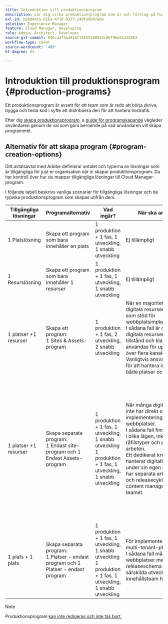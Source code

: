 ```yaml
---
title: Introduktion till produktionsprogram
description: Lär dig vilka produktionsprogram som är och förslag på hur du konfigurerar dem.
exl-id: bb8d4a5a-b26a-4718-9327-149fedb87e6a
solution: Experience Manager
feature: Cloud Manager, Developing
role: Admin, Architect, Developer
source-git-commit: 646ca4f4a441bf1565558002dcd6f96d3e228563
workflow-type: tm+mt
source-wordcount: '489'
ht-degree: 0%

---
```



# Introduktion till produktionsprogram {#production-programs}

Ett produktionsprogram är avsett för ett team som är redo att börja skriva, bygga och testa kod i syfte att distribuera den för att hantera livstrafik.

Efter dig [skapa produktionsprogram,](creating-production-programs.md) a [guide för programskapande](using-the-wizard.md) vägleder användaren genom de val som görs beroende på vad användaren vill skapa programmet.

## Alternativ för att skapa program {#program-creation-options}

Ditt avtalsavtal med Adobe definierar antalet och typerna av lösningar som är tillgängliga för just er organisation när ni skapar produktionsprogram. Du har kontroll över hur du mappar tillgängliga lösningar till Cloud Manager-program.

I följande tabell beskrivs vanliga scenarier för tillgängliga lösningar och de typiska produktionsprogram som skapas utifrån dem.

| Tillgängliga lösningar | Programalternativ | Vad ingår? | När ska användas | Exempel |
|---------------------|-------------------------------------------------------------------------------|--------------------------------------------------------------------------------------------------------------------------|-------------------------------------------------------------------------------------------------------------------------------------------------------------------------------------------------------------------------------------------------------------------------------------------------------------------------------------------------|--------------------------------------------------------------------------------------------------------------------------------------------------------------------------------------------------------------------------------------------------------------------------------------------------------------------------------------------------------------------------------------------------------------------------------------------------------------------------|
| 1 Platslösning | Skapa ett program som bara innehåller en plats | 1 produktion + 1 fas, 1 utveckling, 1 snabb utveckling | Ej tillämpligt | Ej tillämpligt |
| 1 Resurslösning | Skapa ett program som bara innehåller 1 resurser | 1 produktion + 1 fas, 1 utveckling, 1 snabb utveckling | Ej tillämpligt | Ej tillämpligt |
| 1 platser +1 resurser | Skapa ett program: <br>1 Sites &amp; Assets-program | 1 produktion + 1 fas, 2 utveckling, 2 snabb utveckling | När en majoritet av de digitala resurserna används som stöd för webbplatsimplementeringen.<br>I sådana fall är de flesta digitala resurser i ett färdigt tillstånd och klara att användas för upplevelser över flera kanaler via Sites.<br>Vanligtvis ansvarar ett team för att hantera innehåll för både platser och resurser. | Bilder som främst används för en webbplats.<br>PDF som distribueras via en intern portal som byggts i AEM Sites. |
| 1 platser +1 resurser | Skapa separata program:<br>1 Endast site-program och 1 Endast Assets-program | 1 produktion + 1 fas, 1 utveckling, 1 snabb utveckling<br>1 produktion + 1 fas, 1 utveckling, 1 snabb utveckling | När många digitala resurser inte har direkt stöd för implementering av webbplatser.<br> I sådana fall finns resurserna i olika lägen, inklusive råfilstyper och pågående arbeten.<br>Ett dedikerat kreativt team hanterar digitalt material under sin egen livscykel och har separata arbetsflöden och releasecykler än Sites content management-teamet. | Råbilder från en fototagning lagras i Assets-programmet och endast ett fåtal används i Sites-implementeringen.<br>Ett stort antal filtyper i Creative Cloud, som Photoshop och Illustrator, hanteras i AEM Assets och genomgår ett eget arbetsflöde för godkännande innan en färdig resurs genereras.<br>Överväg att använda [Anslutna resurser](/help/assets/use-assets-across-connected-assets-instances.md#overview-of-connected-assets) i sådana fall. |
| 1 plats + 1 plats | Skapa separata program:<br>1 Platser - endast program och 1 Platser - endast program | 1 produktion + 1 fas, 1 utveckling, 1 snabb utveckling<br>1 produktion + 1 fas, 1 utveckling, 1 snabb utveckling | För implementering av multi-tenant-platser.<br>I sådana fall måste flera webbplatser med ett eget releaseschema och särskilda utvecklings- och innehållsteam hanteras. | Två varumärken med dedikerade webbplatser och separata utvecklingsteam |


>[!NOTE]
>
>Produktionsprogram [kan inte redigeras och inte tas bort.](editing-programs.md)
